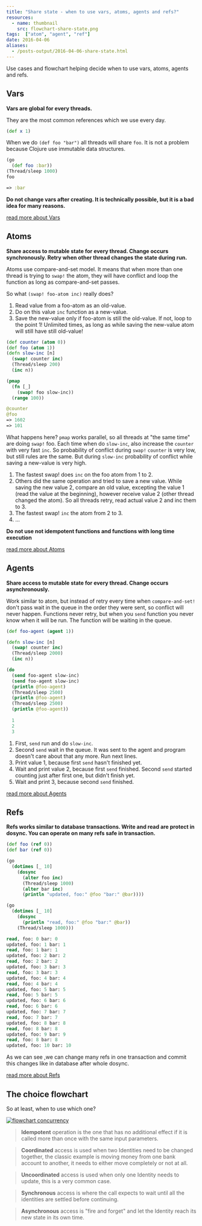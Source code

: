 ```yaml
---
title: "Share state - when to use vars, atoms, agents and refs?"
resources:
  - name: thumbnail
    src: flowchart-share-state.png
tags:  ["atom", "agent", "ref"]
date: 2016-04-06
aliases:
  - /posts-output/2016-04-06-share-state.html
---
```


Use cases and flowchart helping decide when to use vars, atoms, agents and refs.

<!--more-->

## Vars
**Vars are global for every threads.**

They are the most common references which we use every day. 

```clojure
(def x 1)
```

When we do `(def foo "bar")` all threads will share `foo`. It is not a problem because Clojure use immutable data structures.

```clojure
(go
  (def foo :bar))
(Thread/sleep 1000)
foo

=> :bar
```

**Do not change vars after creating. It is technically possible, but it is a bad idea for many reasons.**

[read more about Vars](http://clojure.org/reference/vars) 

## Atoms

**Share access to mutable state for every thread. Change occurs synchronously. Retry when other thread changes the state during run.**

Atoms use compare-and-set model. It means that when more than one thread is trying to `swap!` the atom, they will have conflict and loop the function as long as compare-and-set passes.

So what `(swap! foo-atom inc)` really does?
1. Read value from a foo-atom as an old-value.
2. Do on this value `inc` function as a new-value.
3. Save the new-value only if foo-atom is still the old-value. If not, loop to the point 1! Unlimited times, as long as while saving the new-value atom will still have still old-value!

```clojure
(def counter (atom 0))
(def foo (atom 1))
(defn slow-inc [n]
  (swap! counter inc)
  (Thread/sleep 200)
  (inc n))

(pmap
  (fn [_]
    (swap! foo slow-inc))
  (range 100))

@counter
@foo
=> 1602
=> 101
```

What happens here? `pmap` works parallel, so all threads at "the same time" are doing `swap!` foo.  Each time when do `slow-inc`, also increase the `counter` with very fast `inc`. So probability of conflict during `swap!` `counter` is very low, but still rules are the same. But during `slow-inc` probability of conflict while saving a new-value is very high. 

1. The fastest swap! does `inc` on the foo atom from 1 to 2.
2. Others did the same operation and tried to save a new value. While saving the new value 2, compare an old value, excepting the value 1 (read the value at the beginning), however receive value 2 (other thread changed the atom). So all threads retry, read actual value 2 and inc them to 3.
3. The fastest swap! `inc` the atom from 2 to 3.
4. ...

**Do not use not idempotent functions and functions with long time execution**

[read more about Atoms](http://clojure.org/reference/atoms)

## Agents

**Share access to mutable state for every thread. Change occurs asynchronously.**

Work similar to atom, but instead of retry every time when `compare-and-set!` don't pass wait in the queue in the order they were sent, so conflict will never happen. Functions never retry, but when you `send` function you never know when it will be run. The function will be waiting in the queue.

```clojure
(def foo-agent (agent 1))

(defn slow-inc [n]
  (swap! counter inc)
  (Thread/sleep 2000)
  (inc n))

(do
  (send foo-agent slow-inc)
  (send foo-agent slow-inc)
  (println @foo-agent)
  (Thread/sleep 2500)
  (println @foo-agent)
  (Thread/sleep 2500)
  (println @foo-agent))
  
  1
  2
  3
```

1. First, `send` run and do `slow-inc`.
2. Second `send` wait in the queue. It was sent to the agent and program doesn't care about that any more. Run next lines.
3. Print value 1, because first `send` hasn't finished yet.
4. Wait and print value 2, because first `send` finished. Second `send` started counting just after first one, but didn't finish yet.
5. Wait and print 3, because second `send` finished.

[read more about Agents](http://clojure.org/reference/agents)

## Refs

**Refs works similar to database transactions. Write and read are protect in dosync. You can operate on many refs safe in transaction.**

```clojure
(def foo (ref 0))
(def bar (ref 0))

(go
  (dotimes [_ 10]
    (dosync 
      (alter foo inc)
      (Thread/sleep 1000)
      (alter bar inc)
      (println "updated, foo:" @foo "bar:" @bar))))

(go
  (dotimes [_ 10]
    (dosync
      (println "read, foo:" @foo "bar:" @bar))
    (Thread/sleep 1000)))

read, foo: 0 bar: 0
updated, foo: 1 bar: 1
read, foo: 1 bar: 1
updated, foo: 2 bar: 2
read, foo: 2 bar: 2
updated, foo: 3 bar: 3
read, foo: 3 bar: 3
updated, foo: 4 bar: 4
read, foo: 4 bar: 4
updated, foo: 5 bar: 5
read, foo: 5 bar: 5
updated, foo: 6 bar: 6
read, foo: 6 bar: 6
updated, foo: 7 bar: 7
read, foo: 7 bar: 7
updated, foo: 8 bar: 8
read, foo: 8 bar: 8
updated, foo: 9 bar: 9
read, foo: 8 bar: 8
updated, foo: 10 bar: 10
```

As we can see ,we can change many refs in one transaction and commit this changes like in database after whole dosync.

[read more about Refs](http://clojure.org/reference/refs)

## The choice flowchart

So at least, when to use which one?

[![flowchart concurrency](flowchart-share-state.png)](flowchart-share-state.png)

> **Idempotent** operation is the one that has no additional effect if it is called more than once with the same input parameters.

> **Coordinated** access is used when two Identities need to be changed together, the classic example is moving money from one bank account to another, it needs to either move completely or not at all.

> **Uncoordinated** access is used when only one Identity needs to update, this is a very common case.

> **Synchronous** access is where the call expects to wait until all the identities are settled before continuing.

> **Asynchronous** access is "fire and forget" and let the Identity reach its new state in its own time.